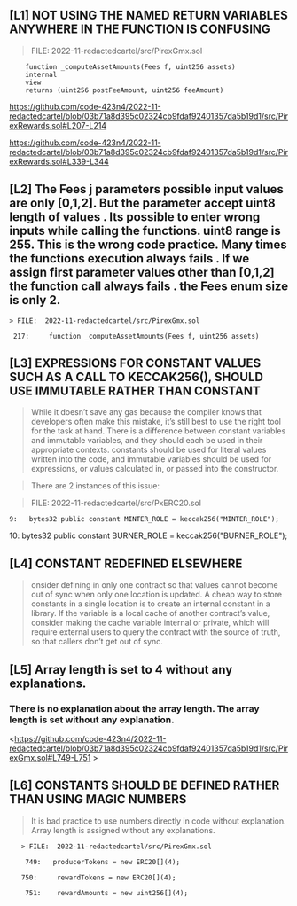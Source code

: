 ## [L1] NOT USING THE NAMED RETURN VARIABLES ANYWHERE IN THE FUNCTION IS CONFUSING

> FILE:  2022-11-redactedcartel/src/PirexGmx.sol
 
        function _computeAssetAmounts(Fees f, uint256 assets) 
        internal
        view
        returns (uint256 postFeeAmount, uint256 feeAmount)

 <https://github.com/code-423n4/2022-11-redactedcartel/blob/03b71a8d395c02324cb9fdaf92401357da5b19d1/src/PirexRewards.sol#L207-L214>     

<https://github.com/code-423n4/2022-11-redactedcartel/blob/03b71a8d395c02324cb9fdaf92401357da5b19d1/src/PirexRewards.sol#L339-L344>

##

## [L2] The **Fees j** parameters possible input values are only  [0,1,2]. But the parameter accept uint8 length of values . Its possible to enter wrong inputs while calling the functions.  uint8 range is 255. This is the wrong code practice. Many times the functions execution always fails . If we assign first parameter values other than [0,1,2] the function call always fails . the Fees enum size is only 2.

    > FILE:  2022-11-redactedcartel/src/PirexGmx.sol

     217:     function _computeAssetAmounts(Fees f, uint256 assets)

##

## [L3]   EXPRESSIONS FOR CONSTANT VALUES SUCH AS A CALL TO KECCAK256(), SHOULD USE IMMUTABLE RATHER THAN CONSTANT

>  While it doesn’t save any gas because the compiler knows that developers often make this mistake, it’s still best to use the right tool for the task at hand. There is a difference between constant variables and immutable variables, and they should each be used in their appropriate contexts. constants should be used for literal values written into the code, and immutable variables should be used for expressions, or values calculated in, or passed into the constructor.

> There are 2 instances of this issue:

> FILE:  2022-11-redactedcartel/src/PxERC20.sol

    9:   bytes32 public constant MINTER_ROLE = keccak256("MINTER_ROLE");

   10:  bytes32 public constant BURNER_ROLE = keccak256("BURNER_ROLE");

##

## [L4]  CONSTANT REDEFINED ELSEWHERE

>  onsider defining in only one contract so that values cannot become out of sync when only one location is updated. A cheap way to store constants in a single location is to create an internal constant in a library. If the variable is a local cache of another contract’s value, consider making the cache variable internal or private, which will require external users to query the contract with the source of truth, so that callers don’t get out of sync.


## [L5] Array length is set to 4 without any explanations.

 ### There is no explanation about the array length. The array length is set without any explanation. 

<https://github.com/code-423n4/2022-11-redactedcartel/blob/03b71a8d395c02324cb9fdaf92401357da5b19d1/src/PirexGmx.sol#L749-L751 > 

##

## [L6] CONSTANTS SHOULD BE DEFINED RATHER THAN USING MAGIC NUMBERS


> It is bad practice to use numbers directly in code without explanation. Array length is assigned without any explanations.

       > FILE:  2022-11-redactedcartel/src/PirexGmx.sol

        749:   producerTokens = new ERC20[](4);

       750:     rewardTokens = new ERC20[](4);

        751:    rewardAmounts = new uint256[](4);

##

      









